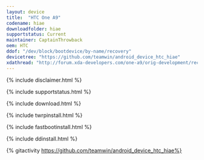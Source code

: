 ```yaml
---
layout: device
title:  "HTC One A9"
codename: hiae
downloadfolder: hiae
supportstatus: Current
maintainer: CaptainThrowback
oem: HTC
ddof: "/dev/block/bootdevice/by-name/recovery"
devicetree: "https://github.com/teamwin/android_device_htc_hiae"
xdathread: "http://forum.xda-developers.com/one-a9/orig-development/recovery-twrp-touch-recovery-t3257023"
---
```


{% include disclaimer.html %}

{% include supportstatus.html %}

{% include download.html %}

{% include twrpinstall.html %}

{% include fastbootinstall.html %}

{% include ddinstall.html %}

{% gitactivity  https://github.com/teamwin/android_device_htc_hiae%}
